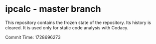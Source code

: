 # ipcalc - master branch

This repository contains the frozen state of the repository.
Its history is cleared. It is used only for static code
analysis with Codacy.

Commit Time: 1728696273